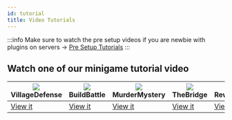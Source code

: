 ```yaml
---
id: tutorial
title: Video Tutorials
---
```

:::info
Make sure to watch the pre setup videos if you are newbie with plugins on servers -> [Pre Setup Tutorials](/plugily/tutorial/presetup)
:::


## Watch one of our minigame tutorial video
| ![](https://wiki.plugily.xyz/img/VD.png) VillageDefense | ![](https://wiki.plugily.xyz/img/BB.png) BuildBattle | ![](https://wiki.plugily.xyz/img/MM.png) MurderMystery | ![](https://wiki.plugily.xyz/img/TB.png) TheBridge | ![](https://wiki.plugily.xyz/img/question.png) Rewards.yml |
|---------------------------------------------------------|------------------------------------------------------|-------------------------------------------------------|----------------------------------------------------|------------------------------------------------------------|
| [View it](/plugily/tutorial/villagedefense)             | [View it](/plugily/tutorial/buildbattle)             | [View it](/plugily/tutorial/murdermystery)                     | [View it](/plugily/tutorial/thebridge)             | [View it](/plugily/tutorial/presetup#setup-rewardsyml)     |
